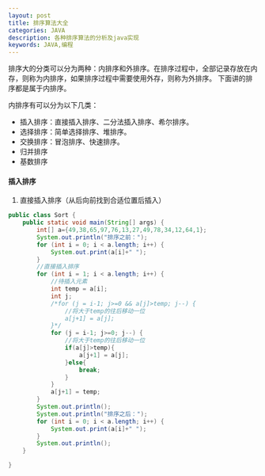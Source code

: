 ```yaml
---
layout: post
title: 排序算法大全
categories: JAVA
description: 各种排序算法的分析及java实现
keywords: JAVA,编程
---
```


排序大的分类可以分为两种：内排序和外排序。在排序过程中，全部记录存放在内存，则称为内排序，如果排序过程中需要使用外存，则称为外排序。
下面讲的排序都是属于内排序。

内排序有可以分为以下几类：

- 插入排序：直接插入排序、二分法插入排序、希尔排序。
- 选择排序：简单选择排序、堆排序。
- 交换排序：冒泡排序、快速排序。
- 归并排序
- 基数排序

#### 插入排序 

1. 直接插入排序（从后向前找到合适位置后插入）

```java
public class Sort {
    public static void main(String[] args) {
        int[] a={49,38,65,97,76,13,27,49,78,34,12,64,1};
        System.out.println("排序之前：");
        for (int i = 0; i < a.length; i++) {
            System.out.print(a[i]+" ");
        }
        //直接插入排序
        for (int i = 1; i < a.length; i++) {
            //待插入元素
            int temp = a[i];
            int j;
            /*for (j = i-1; j>=0 && a[j]>temp; j--) {
                //将大于temp的往后移动一位
                a[j+1] = a[j];
            }*/
            for (j = i-1; j>=0; j--) {
                //将大于temp的往后移动一位
                if(a[j]>temp){
                    a[j+1] = a[j];
                }else{
                    break;
                }
            }
            a[j+1] = temp;
        }
        System.out.println();
        System.out.println("排序之后：");
        for (int i = 0; i < a.length; i++) {
            System.out.print(a[i]+" ");
        }
        System.out.println();
    }

}
```

